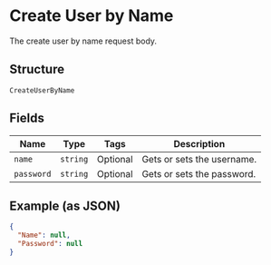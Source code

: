 
# Create User by Name

The create user by name request body.

## Structure

`CreateUserByName`

## Fields

| Name | Type | Tags | Description |
|  --- | --- | --- | --- |
| `name` | `string` | Optional | Gets or sets the username. |
| `password` | `string` | Optional | Gets or sets the password. |

## Example (as JSON)

```json
{
  "Name": null,
  "Password": null
}
```

